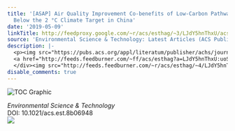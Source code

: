 ```yaml
---
title: '[ASAP] Air Quality Improvement Co-benefits of Low-Carbon Pathways toward Well
  Below the 2 °C Climate Target in China'
date: '2019-05-09'
linkTitle: http://feedproxy.google.com/~r/acs/esthag/~3/LJdY5hnThxU/acs.est.8b06948
source: 'Environmental Science & Technology: Latest Articles (ACS Publications)'
description: |-
  <p><img src="https://pubs.acs.org/appl/literatum/publisher/achs/journals/content/esthag/0/esthag.ahead-of-print/acs.est.8b06948/20190509/images/medium/es-2018-06948j_0008.gif" alt="TOC Graphic"/></p><div><cite>Environmental Science & Technology</cite></div><div>DOI: 10.1021/acs.est.8b06948</div><div class="feedflare">
  <a href="http://feeds.feedburner.com/~ff/acs/esthag?a=LJdY5hnThxU:uoS_tSg058U:yIl2AUoC8zA"><img src="http://feeds.feedburner.com/~ff/acs/esthag?d=yIl2AUoC8zA" border="0"></img></a>
  </div><img src="http://feeds.feedburner.com/~r/acs/esthag/~4/LJdY5hnThxU" height="1" width="1" ...
disable_comments: true
---
```

<p><img src="https://pubs.acs.org/appl/literatum/publisher/achs/journals/content/esthag/0/esthag.ahead-of-print/acs.est.8b06948/20190509/images/medium/es-2018-06948j_0008.gif" alt="TOC Graphic"/></p><div><cite>Environmental Science & Technology</cite></div><div>DOI: 10.1021/acs.est.8b06948</div><div class="feedflare">
<a href="http://feeds.feedburner.com/~ff/acs/esthag?a=LJdY5hnThxU:uoS_tSg058U:yIl2AUoC8zA"><img src="http://feeds.feedburner.com/~ff/acs/esthag?d=yIl2AUoC8zA" border="0"></img></a>
</div><img src="http://feeds.feedburner.com/~r/acs/esthag/~4/LJdY5hnThxU" height="1" width="1" ...